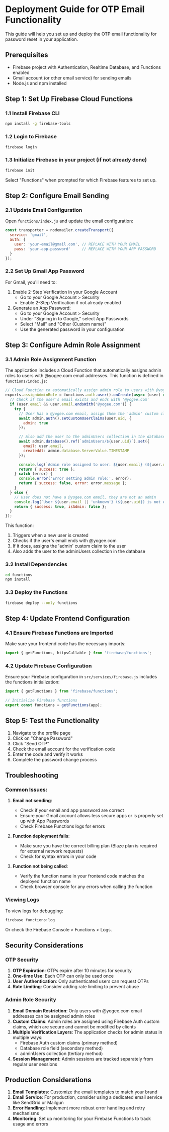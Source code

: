 # Deployment Guide for OTP Email Functionality

This guide will help you set up and deploy the OTP email functionality for password reset in your application.

## Prerequisites

- Firebase project with Authentication, Realtime Database, and Functions enabled
- Gmail account (or other email service) for sending emails
- Node.js and npm installed

## Step 1: Set Up Firebase Cloud Functions

### 1.1 Install Firebase CLI

```bash
npm install -g firebase-tools
```

### 1.2 Login to Firebase

```bash
firebase login
```

### 1.3 Initialize Firebase in your project (if not already done)

```bash
firebase init
```

Select "Functions" when prompted for which Firebase features to set up.

## Step 2: Configure Email Sending

### 2.1 Update Email Configuration

Open `functions/index.js` and update the email configuration:

```javascript
const transporter = nodemailer.createTransport({
  service: 'gmail',
  auth: {
    user: 'your-email@gmail.com', // REPLACE WITH YOUR EMAIL
    pass: 'your-app-password'     // REPLACE WITH YOUR APP PASSWORD
  }
});
```

### 2.2 Set Up Gmail App Password

For Gmail, you'll need to:
1. Enable 2-Step Verification in your Google Account
   - Go to your Google Account > Security
   - Enable 2-Step Verification if not already enabled
2. Generate an App Password:
   - Go to your Google Account > Security
   - Under "Signing in to Google," select App Passwords
   - Select "Mail" and "Other (Custom name)"
   - Use the generated password in your configuration

## Step 3: Configure Admin Role Assignment

### 3.1 Admin Role Assignment Function

The application includes a Cloud Function that automatically assigns admin roles to users with @yogee.com email addresses. This function is defined in `functions/index.js`:

```javascript
// Cloud Function to automatically assign admin role to users with @yogee.com email
exports.assignAdminRole = functions.auth.user().onCreate(async (user) => {
  // Check if the user's email exists and ends with '@yogee.com'
  if (user.email && user.email.endsWith('@yogee.com')) {
    try {
      // User has a @yogee.com email, assign them the 'admin' custom claim
      await admin.auth().setCustomUserClaims(user.uid, {
        admin: true
      });

      // Also add the user to the adminUsers collection in the database for easier querying
      await admin.database().ref(`adminUsers/${user.uid}`).set({
        email: user.email,
        createdAt: admin.database.ServerValue.TIMESTAMP
      });

      console.log(`Admin role assigned to user: ${user.email} (${user.uid})`);
      return { success: true };
    } catch (error) {
      console.error('Error setting admin role:', error);
      return { success: false, error: error.message };
    }
  } else {
    // User does not have a @yogee.com email, they are not an admin
    console.log(`User ${user.email || 'unknown'} (${user.uid}) is not eligible for admin role.`);
    return { success: true, isAdmin: false };
  }
});
```

This function:
1. Triggers when a new user is created
2. Checks if the user's email ends with @yogee.com
3. If it does, assigns the 'admin' custom claim to the user
4. Also adds the user to the adminUsers collection in the database

### 3.2 Install Dependencies

```bash
cd functions
npm install
```

### 3.3 Deploy the Functions

```bash
firebase deploy --only functions
```

## Step 4: Update Frontend Configuration

### 4.1 Ensure Firebase Functions are Imported

Make sure your frontend code has the necessary imports:

```javascript
import { getFunctions, httpsCallable } from 'firebase/functions';
```

### 4.2 Update Firebase Configuration

Ensure your Firebase configuration in `src/services/firebase.js` includes the functions initialization:

```javascript
import { getFunctions } from 'firebase/functions';

// Initialize Firebase functions
export const functions = getFunctions(app);
```

## Step 5: Test the Functionality

1. Navigate to the profile page
2. Click on "Change Password"
3. Click "Send OTP"
4. Check the email account for the verification code
5. Enter the code and verify it works
6. Complete the password change process

## Troubleshooting

### Common Issues:

1. **Email not sending**:
   - Check if your email and app password are correct
   - Ensure your Gmail account allows less secure apps or is properly set up with App Passwords
   - Check Firebase Functions logs for errors

2. **Function deployment fails**:
   - Make sure you have the correct billing plan (Blaze plan is required for external network requests)
   - Check for syntax errors in your code

3. **Function not being called**:
   - Verify the function name in your frontend code matches the deployed function name
   - Check browser console for any errors when calling the function

### Viewing Logs

To view logs for debugging:

```bash
firebase functions:log
```

Or check the Firebase Console > Functions > Logs.

## Security Considerations

### OTP Security
1. **OTP Expiration**: OTPs expire after 10 minutes for security
2. **One-time Use**: Each OTP can only be used once
3. **User Authentication**: Only authenticated users can request OTPs
4. **Rate Limiting**: Consider adding rate limiting to prevent abuse

### Admin Role Security
1. **Email Domain Restriction**: Only users with @yogee.com email addresses can be assigned admin roles
2. **Custom Claims**: Admin roles are assigned using Firebase Auth custom claims, which are secure and cannot be modified by clients
3. **Multiple Verification Layers**: The application checks for admin status in multiple ways:
   - Firebase Auth custom claims (primary method)
   - Database role field (secondary method)
   - adminUsers collection (tertiary method)
4. **Session Management**: Admin sessions are tracked separately from regular user sessions

## Production Considerations

1. **Email Templates**: Customize the email templates to match your brand
2. **Email Service**: For production, consider using a dedicated email service like SendGrid or Mailgun
3. **Error Handling**: Implement more robust error handling and retry mechanisms
4. **Monitoring**: Set up monitoring for your Firebase Functions to track usage and errors
